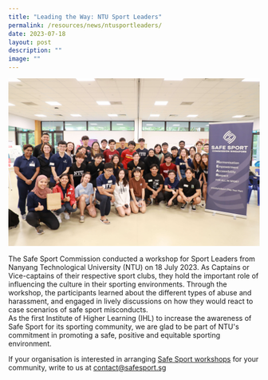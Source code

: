 ```yaml
---
title: "Leading the Way: NTU Sport Leaders"
permalink: /resources/news/ntusportleaders/
date: 2023-07-18
layout: post
description: ""
image: ""
---
```

![group picture of student athlete leaders](/images/Resources%20Images/ntu%20workshop.JPG)

The Safe Sport Commission conducted a workshop for Sport Leaders from Nanyang Technological University (NTU) on 18 July 2023. As Captains or Vice-captains of their respective sport clubs, they hold the important role of influencing the culture in their sporting environments. Through the workshop, the participants learned about the different types of abuse and harassment, and engaged in lively discussions on how they would react to case scenarios of safe sport misconducts. &nbsp;&nbsp;&nbsp;
<br>
As the first Institute of Higher Learning (IHL) to increase the awareness of Safe Sport for its sporting community, we are glad to be part of NTU's commitment in promoting a safe, positive and equitable sporting environment. 

If your organisation is interested in arranging [Safe Sport workshops](https://www.safesport.sg/training-and-education/workshops/) for your community, write to us at [contact@safesport.sg](contact@safesport.sg)